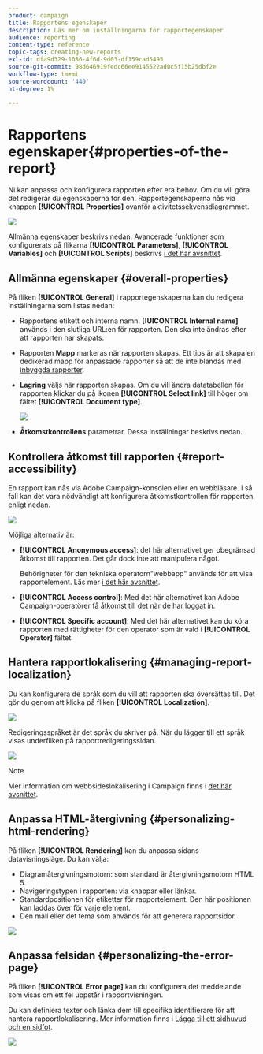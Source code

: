 ```yaml
---
product: campaign
title: Rapportens egenskaper
description: Läs mer om inställningarna för rapportegenskaper
audience: reporting
content-type: reference
topic-tags: creating-new-reports
exl-id: dfa9d329-1086-4f6d-9d03-df159cad5495
source-git-commit: 98d646919fedc66ee9145522ad0c5f15b25dbf2e
workflow-type: tm+mt
source-wordcount: '440'
ht-degree: 1%

---
```


# Rapportens egenskaper{#properties-of-the-report}

Ni kan anpassa och konfigurera rapporten efter era behov. Om du vill göra det redigerar du egenskaperna för den. Rapportegenskaperna nås via knappen **[!UICONTROL Properties]** ovanför aktivitetssekvensdiagrammet.

![](assets/s_ncs_advuser_report_properties_01.png)

Allmänna egenskaper beskrivs nedan. Avancerade funktioner som konfigurerats på flikarna **[!UICONTROL Parameters]**, **[!UICONTROL Variables]** och **[!UICONTROL Scripts]** beskrivs [i det här avsnittet](../../reporting/using/advanced-functionalities.md).

## Allmänna egenskaper {#overall-properties}

På fliken **[!UICONTROL General]** i rapportegenskaperna kan du redigera inställningarna som listas nedan:

* Rapportens etikett och interna namn. **[!UICONTROL Internal name]** används i den slutliga URL:en för rapporten. Den ska inte ändras efter att rapporten har skapats.

* Rapporten **Mapp** markeras när rapporten skapas. Ett tips är att skapa en dedikerad mapp för anpassade rapporter så att de inte blandas med [inbyggda rapporter](../../reporting/using/about-campaign-built-in-reports.md).

* **Lagring** väljs när rapporten skapas. Om du vill ändra datatabellen för rapporten klickar du på ikonen **[!UICONTROL Select link]** till höger om fältet **[!UICONTROL Document type]**.

   ![](assets/s_ncs_advuser_report_properties_02.png)

* **Åtkomstkontrollens** parametrar. Dessa inställningar beskrivs nedan.

## Kontrollera åtkomst till rapporten {#report-accessibility}

En rapport kan nås via Adobe Campaign-konsolen eller en webbläsare. I så fall kan det vara nödvändigt att konfigurera åtkomstkontrollen för rapporten enligt nedan.

![](assets/s_ncs_advuser_report_properties_02b.png)

Möjliga alternativ är:

* **[!UICONTROL Anonymous access]**: det här alternativet ger obegränsad åtkomst till rapporten. Det går dock inte att manipulera något.

   Behörigheter för den tekniska operatorn&quot;webbapp&quot; används för att visa rapportelement. Läs mer [i det här avsnittet](../../platform/using/access-management-operators.md).

* **[!UICONTROL Access control]**: Med det här alternativet kan Adobe Campaign-operatörer få åtkomst till det när de har loggat in.
* **[!UICONTROL Specific account]**: Med det här alternativet kan du köra rapporten med rättigheter för den operator som är vald i  **[!UICONTROL Operator]** fältet.

## Hantera rapportlokalisering {#managing-report-localization}

Du kan konfigurera de språk som du vill att rapporten ska översättas till. Det gör du genom att klicka på fliken **[!UICONTROL Localization]**.

![](assets/s_ncs_advuser_report_properties_06.png)

Redigeringsspråket är det språk du skriver på. När du lägger till ett språk visas underfliken på rapportredigeringssidan.

![](assets/s_ncs_advuser_report_properties_05a.png)

>[!NOTE]
>
>Mer information om webbsideslokalisering i Campaign finns i [det här avsnittet](../../web/using/translating-a-web-form.md).

## Anpassa HTML-återgivning {#personalizing-html-rendering}

På fliken **[!UICONTROL Rendering]** kan du anpassa sidans datavisningsläge. Du kan välja:

* Diagramåtergivningsmotorn: som standard är återgivningsmotorn HTML 5.
* Navigeringstypen i rapporten: via knappar eller länkar.
* Standardpositionen för etiketter för rapportelement. Den här positionen kan laddas över för varje element.
* Den mall eller det tema som används för att generera rapportsidor.

![](assets/s_ncs_advuser_report_properties_08.png)

## Anpassa felsidan {#personalizing-the-error-page}

På fliken **[!UICONTROL Error page]** kan du konfigurera det meddelande som visas om ett fel uppstår i rapportvisningen.

Du kan definiera texter och länka dem till specifika identifierare för att hantera rapportlokalisering. Mer information finns i [Lägga till ett sidhuvud och en sidfot](../../reporting/using/element-layout.md#adding-a-header-and-a-footer).

![](assets/s_ncs_advuser_report_properties_11.png)
